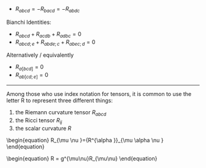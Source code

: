 - $R_{abcd}^{}=-R_{bacd}=-R_{abdc}$


Bianchi Identities:

- $R_{abcd}+R_{acdb}+R_{adbc}^{}=0$
- $R_{abcd;e}^{}+R_{abde;c}^{}+R_{abec;d}^{}=0$

Alternatively / equivalently

- $R_{a[bcd]}^{}=0$
- $R_{ab[cd;e]}^{}=0$



---


Among those who use index notation for tensors, it is common to use the letter R to represent three different things:

1. the Riemann curvature tensor $R_{abcd}$
2. the Ricci tensor $R_{ij}$
3. the scalar curvature $R$

\begin{equation}
R_{\mu \nu }={R^{\alpha }}_{\mu \alpha \nu }
\end{equation}

\begin{equation}
R = g^{\mu\nu}R_{\mu\nu}
\end{equation}
